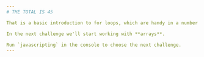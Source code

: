 ```yaml
---
# THE TOTAL IS 45

That is a basic introduction to for loops, which are handy in a number of situations, particularly in combination with other data types like strings and arrays.

In the next challenge we'll start working with **arrays**.

Run `javascripting` in the console to choose the next challenge.
---
```

